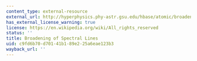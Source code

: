 ```yaml
---
content_type: external-resource
external_url: http://hyperphysics.phy-astr.gsu.edu/hbase/atomic/broaden.html#c1
has_external_license_warning: true
license: https://en.wikipedia.org/wiki/All_rights_reserved
status: ''
title: Broadening of Spectral Lines
uid: c9fd6b70-d701-41b1-89e2-25a6eae123b3
wayback_url: ''
---
```

